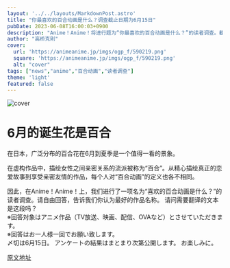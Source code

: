 ```yaml
---
layout: '../../layouts/MarkdownPost.astro'
title: "你最喜欢的百合动画是什么？调查截止日期为6月15日"
pubDate: 2023-06-08T16:00:03+0900
description: "Anime！Anime！将进行题为“你最喜欢的百合动画是什么？”的读者调查。截止日期为6月15日。"
author: "高桥克則"
cover:
  url: 'https://animeanime.jp/imgs/ogp_f/590219.png'
  square: 'https://animeanime.jp/imgs/ogp_f/590219.png'
  alt: "cover"
tags: ["news","anime","百合动画","读者调查"]
theme: 'light'
featured: false
---
```

![cover](https://animeanime.jp/imgs/ogp_f/590219.png)

# 6月的诞生花是百合

在日本，广泛分布的百合花在6月到夏季是一个值得一看的景象。

在虚构作品中，描绘女性之间亲密关系的流派被称为“百合”。从精心描绘真正的恋爱故事到享受亲密友情的作品，每个人对“百合动画”的定义也各不相同。

因此，在Anime！Anime！上，我们进行了一项名为“喜欢的百合动画是什么？”的读者调查。请自由回答，告诉我们你认为最好的作品名称。
请问需要翻译的文本是这段吗？<br><span class="underline">※回答対象はアニメ作品（TV放送、映画、配信、OVAなど）とさせていただきます。 </span><br><span class="underline">※回答はお一人様一回でお願い致します。 </span><br>〆切は6月15日。 アンケートの結果はまとまり次第公開します。 お楽しみに。

  [原文地址](https://animeanime.jp/article/2023/06/08/77813.html)